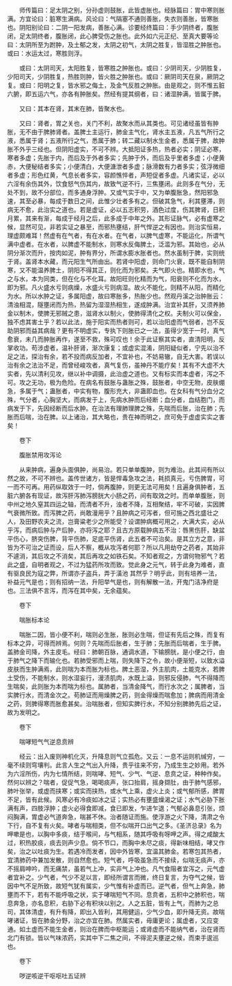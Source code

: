 <!-- { "loadSidebar": true } -->
　　师传篇曰：足太阴之别，分孙虚则鼓胀，此皆虚胀也。经脉篇曰：胃中寒则胀满。方宜论曰：脏寒生满病。风论曰：气隔塞不通则善胀，失衣则善胀，皆寒胀也。阴阳别论曰：二阴一阳发病，善胀心满。诊要经终篇曰：手少阴终者，腹胀闭，足太阴终者，腹胀闭，此心脾受伤之胀也。此外如六元正纪、至真大要等论曰：太阴所至为跗肿，及土郁之发，太阴之初气，太阴之胜复，皆湿胜之肿胀也。或曰：水运太过，寒胜则浮。

　　或曰：太阴司天，太阳胜复，皆寒胜之肿胀也。或曰：少阴司天，少阴胜复，少阳司天，少阴胜复，热胜则肿，皆火胜之肿胀也。或曰：厥阴司天在泉，厥阴之复。或曰：阳明之复，皆水邪之侮土，及金气反胜之肿胀。由是观之，则不惟五脏六腑，即五运六气，亦各有肿胀矣。然经有提其纲者，曰：诸湿肿满，皆属于脾。

　　又曰：其本在肾，其末在肺，皆聚水也。

　　又曰：肾者，胃之关也，关门不利，故聚水而从其类也。可见诸经虽皆有肿胀，无不由于脾肺肾者。盖脾土主运行，肺金主气化，肾水主五液，凡五气所行之液，悉属于肾；五液所行之气，悉属于肺；转二藏以制水生金者，悉属于脾，故肿胀不外乎三经也。但阴阳虚实，不可不辨。大抵阳证多热，热者必实；阴证必寒，寒者多虚；先胀于内，而后及于外者多实；先肿于外，而后及乎里者多虚；小便黄赤，大便秘结者多实；小便清白，大便溏泄者多虚；脉滑数有力者多实；弦浮微细者多虚；形色红黄，气息长者多实，容颜憔悴者，声短促者多虚。凡诸实证，必以六淫有余伤其外，饮食怒气伤其内，故致气逆不行，三焦壅闭。此则多在气分，无处不到，故不分部位，而多通身浮肿。又或气实于中，又为单腹胀急，然阳邪急速，其至必暴，每成于数日之间，此惟少壮者多有之。但破其急气，利其壅滞，则病无不愈，此治实之道也。若是虚证，必以五志积劳，酒色过度，伤其脾肾，日积月累，其来有渐，每成于经月之后，此多成于中年之外。其形证脉气，必有虚寒之候，显然可见，非若实证之暴至，而邪热壅结，肝气悍逆之有因也。则治实恒易，理虚颇难耳！然虚有在气者，有在水者。在气者，以脾气虚寒，不能运化，所谓气满中虚者。在水者，以脾虚不能制水，则寒水反侮脾土，泛滥为邪。其始也，必从阴分渐次而升，按肉如泥，肿有界分，所谓水膨水胀者也。然水虽制于脾，实则统于肾。盖肾本水藏，而元阳生气所由出。若肾中阳虚，则命门火衰，既不能自制阴寒，又不能温养脾土，阴阳不得其正，则化而为邪矣。夫气即火也。精即水也，气之与水，本为同类，但在化与不化耳。故阳旺则化精而为气，阳衰则不化而为水，即为邪。凡火盛水亏则病燥，水盛火亏则病湿。故火不能化，则精不从阳，而精化为水。所以水肿之证，多属阳虚，故曰寒胀多，热胀少也。然观丹溪之治肿胀云：清浊相混，隧壅闭而为热，热留为湿湿热相生，遂成肿满。治宜补其肝，又须养肺金以制木，使脾无邪贼之患，滋肾水以制火，使肺得清化之权。夫制火可以保金，独不虑其害土乎？若以此法，施于阳实而热者则可，若以治阳虚而气弱者，岂不反助阴邪而益其病哉？更有不明虚实，专执下则胀已之一法，虽得少宽于一时，真气愈衰，未几而肿胀再作，遂至不救，殊可叹也！余于此证察其实者，直清阳明，反掌收功。苟涉虚者，温补肝肾，渐次康复；或虚实混淆，阴阳疑似者，宁先以治不足之法，探治有余，若不投而病反加者，不宜补也，不妨易辙，自无大害。若误以治有余之法治不足，而曾经峻攻者，真气复伤，虽神丹不能疗矣！其有不大虚不大实者，先以清利见攻，继以补中调摄，此治虚之道也。又有标实而本虚者，泻之不可。攻之无功，极为危险。在病名有鼓胀与蛊胀之殊，鼓胀者，中空无物，皮肤绷急，多属于气；蛊胀者，中实有物，腹形充大，非蛊即血也。在女科有气分血分之殊，气分者，心胸坚大，而病发于上，先病水肿而后经断；血分者，血结胞门，而病发于下，先因经断而后水肿。在治法有理肺理脾之殊，先喘而后胀，治在肺；先胀而后喘，治在脾。以上诸治，其大略也，贵在神而明之，庶可免于虚虚实实之害矣！

　　卷下

　　腹胀禁用攻泻论

　　从来肿病，遍身头面俱肿，尚易治。若只单单腹肿，则为难治。此其间有所以然之故，不可不辨也。盖传世诸方，皆是悍毒急攻之法，耗损真元，亏伤脾胃，可一而不可再。用药纵取效于一时，倘再腹肿，则更无法可用矣！且遍身俱肿者，五脏六腑各有现证，故泻肝泻肺泻膀胱大小肠之药，间有取效之时。而单单腹胀，则中州之地久窒其四运之轴，而清者不升，浊者不降，互相聚结，牢不可破，实因脾气衰微所致。而泻脾之药，尚敢漫用乎？且肿病之可泻者，但可施之西北盛壮之人，及田野农夫之流，岂膏粱老少之所能受？设谓肿病概可用之，大满大实，必从乎泻，而病后肿与产后肿，亦将泻之耶？且古方原载肿病五不治：唇黑伤肝，缺盆平伤心，脐突伤脾，背平伤肺，足底平伤肾，此五者不可治矣。是其立方之意，非皆为不可治之证而设，后人不察，概从攻泻者何耶？所以凡用劫夺之药者，其始非不遽消，其后攻之不消矣，其后再攻之如铁石矣。不知者观之，方谓何物邪气？若此之盛，自明者观之，不过为猛药所攻而致。觉此身之元气，转于此身为难者，直有驱良民为寇之弊，所谓亦子盗兵，弄于潢池 其然乎？明乎此，则有培养一法，补益元气是也；则有招纳一法，升阳举气是也，则有解散一法，开鬼门洁净府是也。三法俱不言泻，而泻在其中矣，无余蕴矣。

　　卷下

　　喘胀标本论

　　喘胀二因，皆小便不利，喘则必生胀，胀则必生喘，但证有先后之殊，而复有标本之异，可得而辨焉。何则？先喘而后胀者，生于肺；先胀而后喘者，生于脾。盖肺金司降，外主皮毛。经曰：肺朝百脉，通调水道，下输膀胱，是小便之行，由于肺气之降下而输化也。若肺受邪而上喘，则失降下之令，故小便渐短，以致水溢皮肤而生肿满焉，此则喘为本而胀为标也。脾土恶湿，外主肌肉，土能克水，若脾土受伤，不能制水，则水湿妄行，漫渍肌肉，水既上溢，则邪反侵肺，气不得降而生喘矣，此则胀为本而喘为标也。属肺者，当清金降气，而行水次之；属脾者，当实脾行水，而清金次之。苟肺证而用燥脾之药，则金得燥而喘愈加；脾病而用清金之药，则脾得寒而胀愈甚矣。治喘胀者，但知实脾行水，不知分别脾肺先后之证，故为发明之。

　　卷下

　　喘哮短气气逆息贲辨

　　经云：出入废则神机化灭，升降息则气立孤危。又云：一息不运则机缄穷，一毫不续则穹壤判。此言人生之气出入升降，贵乎往来不穷，乃成生生之妙用。若外为六淫所伤，内为七情所结，则喘哮、短气、少气、气逆、息贲之证，种种作矣。然何以辨之？喘者，促促气急，喝喝痰声，张口抬肩，摇身撷肚，由于肺气感邪，肺叶张举，或虚而挟寒；或实而挟热，或水气上乘，虚火上炎；或气郁所感，脾胃不足，皆有此候。风寒必有冷痰如冰之证；实热必有壅盛燥渴之证；水气必胁下胀满有声，四肢浮肿；虚火必得食即减，食已即发，乍进乍退；气郁必鼻息引张，烦闷胸满，胃虚必气道奔急，喘甚不休。治者随证而施。使浮游之火下降，清肃之令下行，自不复有火矣。哮者与喘相类，但不似喘开口出气之多。《圣济总录》名为呷嗽是也，以胸中多痰，结于喉间，与气相系，随其呼吸有呀呷之声。得之咸酸太过，积热胶痰，痰去则声少息。倘不节口，而胸中未尽之痰，得新味相结，哮又作矣，治之以吐痰为生。若遇冷而发者，因中外皆寒，宜温其肺金。若寒包其热者，宜清肺药中兼加发散，则自然愈也。短气者，呼吸虽急而不接续，似喘无痰声，亦不摇肩呻吟，而无痛禁，虽若气上冲，实非气上冲也。凡气食阻者宜泻之，元气虚者宜补之。少气者，气少不足以言，即经所谓言而微，终日复言，为夺气之候，皆因中气不足所致，故短气犹有属实，少气惟有补虚而已。逆气者，但气上奔急，肺壅而不下，若有不能呼吸之状，实于哮喘短气不同。息贲者，五积中之肺积也，喘息奔急，亦名息积，右胁下必有积块以别之。人之五脏，皆有上气，而肺为之总司，其体清虚，有升有降，即出入皆利，其用健运，少气少血，即升降无资。故喘哮诸证，皆在肺金分野，治之亦宜在肺。然属实者，毋庸更论；属虚者，又应变通。如土虚而不能生金者，则治在脾而中枢能运；或肾虚而不能纳气者，治在肾而北门有锁。皆以气味浓药，实其中下二焦之间，不得泥夫壅逆之候，而束手逡巡也。

　　卷下

　　哕逆咳逆干呕呕吐五证辨


